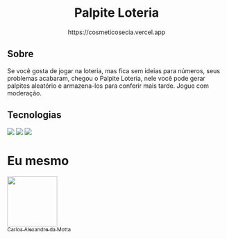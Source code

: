 # <h1 align="center">Palpite Loteria</h1>

<p align="center">https://cosmeticosecia.vercel.app</p>

<h2>Sobre</h2>
<p>Se você gosta de jogar na loteria, mas fica sem ideias para números, seus problemas acabaram, chegou o Palpite Loteria, nele você pode gerar palpites aleatório e armazena-los para conferir mais tarde. Jogue com moderação.</p>



## Tecnologias
<div>
  <img src="https://img.shields.io/badge/HTML-239120?style=for-the-badge&logo=html5&logoColor=white">
  <img src="https://img.shields.io/badge/CSS-239120?&style=for-the-badge&logo=css3&logoColor=white">
  <img src="https://img.shields.io/badge/Javascript-239120?&style=for-the-badge&logo=css3&logoColor=white">
  </div>

# Eu mesmo

[<img loading="lazy" src="https://avatars.githubusercontent.com/u/139296557?v=4" width=115><br><sub>Carlos Alexandre da Motta</sub>](http://www.mhps.com.br)



